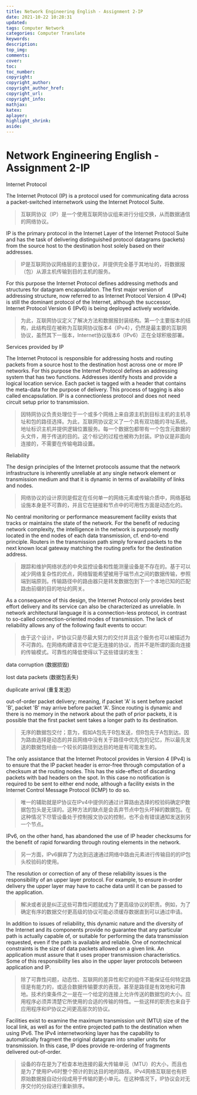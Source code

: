 ```yaml
---
title: Network Engineering English - Assignment 2-IP
date: 2021-10-22 10:28:31
updated:
tags: Computer Network
categories: Computer Translate
keywords:
description:
top_img:
comments:
cover:
toc:
toc_number:
copyright:
copyright_author:
copyright_author_href:
copyright_url:
copyright_info:
mathjax:
katex:
aplayer:
highlight_shrink:
aside:
---
```


# Network Engineering English - Assignment 2-IP

Internet Protocol

The Internet Protocol (IP) is a protocol used for communicating data across a packet-switched internetwork using the Internet Protocol Suite.

> 互联网协议（IP）是一个使用互联网协议组来进行分组交换，从而数据通信的网络协议。 

IP is the primary protocol in the Internet Layer of the Internet Protocol Suite and has the task of delivering distinguished protocol datagrams (packets) from the source host to the destination host solely based on their addresses. 

> IP是互联网协议网络层的主要协议，并提供完全基于其地址的，将数据报（包）从源主机传输到目的主机的服务。

For this purpose the Internet Protocol defines addressing methods and structures for datagram encapsulation. The first major version of addressing structure, now referred to as Internet Protocol Version 4 (IPv4) is still the dominant protocol of the Internet, although the successor, Internet Protocol Version 6 (IPv6) is being deployed actively worldwide. 

> 为此，互联网协议定义了解决方法和数据报封装结构。第一个主要版本的结构，此结构现在被称为互联网协议版本4（IPv4），仍然是最主要的互联网协议，虽然其下一版本，Internet协议版本6（IPv6）正在全球积极部署。 

Services provided by IP

The Internet Protocol is responsible for addressing hosts and routing packets from a source host to the destination host across one or more IP networks. For this purpose the Internet Protocol defines an addressing system that has two functions. Addresses identify hosts and provide a logical location service. Each packet is tagged with a header that contains the meta-data for the purpose of delivery. This process of tagging is also called encapsulation. IP is a connectionless protocol and does not need circuit setup prior to transmission.

> 因特网协议负责处理位于一个或多个网络上来自源主机到目标主机的主机寻址和包的路径选择。为此，互联网协议定义了一个具有双功能的寻址系统。地址标识主机并提供逻辑位置服务。每一个数据包都带有一个包含元数据的头文件，用于传送的目的。这个标记的过程也被称为封装。IP协议是非面向连接的，不需要在传输电路设置。

Reliability

The design principles of the Internet protocols assume that the network infrastructure is inherently unreliable at any single network element or transmission medium and that it is dynamic in terms of availability of links and nodes. 

> 网络协议的设计原则是假定在任何单一的网络元素或传输介质中，网络基础设施本身是不可靠的，并且它在链接和节点中的可用性方面是动态化的。

No central monitoring or performance measurement facility exists that tracks or maintains the state of the network. For the benefit of reducing network complexity, the intelligence in the network is purposely mostly located in the end nodes of each data transmission, cf. end-to-end principle. Routers in the transmission path simply forward packets to the next known local gateway matching the routing prefix for the destination address. 

>跟踪和维护网络状态的中央监控设备和性能测量设备是不存在的。基于可以减少网络复杂性的优点，网络智能希望被用于端节点之间的数据传输，参照端到端原则。传输路径中的路由器只是转发数据包到下一个本地已知的匹配路由前缀的目的地址的网关。

As a consequence of this design, the Internet Protocol only provides best effort delivery and its service can also be characterized as unreliable. In network architectural language it is a connection-less protocol, in contrast to so-called connection-oriented modes of transmission. The lack of reliability allows any of the following fault events to occur:

> 由于这个设计，IP协议只是尽最大努力的交付并且这个服务也可以被描述为不可靠的。在网络构建语言中它是无连接的协议，而并不是所谓的面向连接的传输模式。可靠性的降低使得以下这些错误的发生：

data corruption (数据损毁)

lost data packets (数据包丢失)

duplicate arrival (重复发送)

out-of-order packet delivery; meaning, if packet 'A' is sent before packet 'B', packet 'B' may arrive before packet 'A'. Since routing is dynamic and there is no memory in the network about the path of prior packets, it is possible that the first packet sent takes a longer path to its destination.

> 无序的数据包交付；意为，假如A包先于B包发送，但B包先于A包到达。因为路由选择是动态的并且网络中没有关于路径中优先包的记忆，所以最先发送的数据包经由一个较长的路径到达目的地是有可能发生的。

The only assistance that the Internet Protocol provides in Version 4 (IPv4) is to ensure that the IP packet header is error-free through computation of a checksum at the routing nodes. This has the side-effect of discarding packets with bad headers on the spot. In this case no notification is required to be sent to either end node, although a facility exists in the Internet Control Message Protocol (ICMP) to do so.

> 唯一的辅助就是IP协议在IPv4中提供的通过计算路由选择的校验码确定IP数据包包头是无误的。这种方法的缺点是会丢弃节点中包头坏掉的数据包。在这种情况下尽管设备处于控制报文协议的控制，也不会有错误通知发送到另一个节点。

IPv6, on the other hand, has abandoned the use of IP header checksums for the benefit of rapid forwarding through routing elements in the network.

> 另一方面，IPv6摒弃了为达到迅速通过网络中路由元素进行传输目的的IP包头校验码的使用。

The resolution or correction of any of these reliability issues is the responsibility of an upper layer protocol. For example, to ensure in-order delivery the upper layer may have to cache data until it can be passed to the application.

> 解决或者说是纠正这些可靠性问题就成为了更高级协议的职责。例如，为了确定有序的数据交付更高级的协议可能必须缓存数据直到可以通过申请。

In addition to issues of reliability, this dynamic nature and the diversity of the Internet and its components provide no guarantee that any particular path is actually capable of, or suitable for performing the data transmission requested, even if the path is available and reliable. One of nontechnical constraints is the size of data packets allowed on a given link. An application must assure that it uses proper transmission characteristics. Some of this responsibility lies also in the upper layer protocols between application and IP.

> 除了可靠性问题，动态性、互联网的差异性和它的组件不能保证任何特定路径是有能力的，或适合数据传输要求的表现，甚至是路径是有效地和可靠地。技术约束条件之一是在一个给定的连接上允许传送的数据包的大小。应用程序必须弄清楚它所使用的合适的传输的特性。一些这样的职责也来自于应用程序和IP协议之间更高层次的协议。

Facilities exist to examine the maximum transmission unit (MTU) size of the local link, as well as for the entire projected path to the destination when using IPv6. The IPv4 internetworking layer has the capability to automatically fragment the original datagram into smaller units for transmission. In this case, IP does provide re-ordering of fragments delivered out-of-order.

> 设备的存在是为了检查本地连接的最大传输单元（MTU）的大小，而且也是为了使用IPv6时整个预计的到达目的地的路径。IPv4网络互联层也有把原始数据报自动分段成用于传输的更小单元。在这种情况下，IP协议会对无序交付的分段进行重新排序。